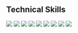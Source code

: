 

<!--
**Shayan-Bravo/Shayan-Bravo** is a ✨ _special_ ✨ repository because its `README.md` (this file) appears on your GitHub profile.

Here are some ideas to get you started:

- 🔭 I’m currently working on ...
- 🌱 I’m currently learning ...
- 👯 I’m looking to collaborate on ...
- 🤔 I’m looking for help with ...
- 💬 Ask me about ...
- 📫 How to reach me: ...
- 😄 Pronouns: ...
- ⚡ Fun fact: ...
-->
## Technical Skills

<img src="https://img.shields.io/badge/Python-grey.svg?&style=flat-square&logo=Python&logoColor=white">
<img src="https://img.shields.io/badge/C++-grey.svg?&style=flat-square&logo=C++&logoColor=white">
<img src="https://img.shields.io/badge/C-grey.svg?&style=flat-square&logo=C&logoColor=white">
<img src="https://img.shields.io/badge/Java-grey.svg?&style=flat-square&logo=Java&logoColor=white">
<img src="https://img.shields.io/badge/JavaScript-grey.svg?&style=flat-square&logo=JavaScript">
<img src="https://img.shields.io/badge/TypeScript-grey.svg?&style=flat-square&logo=TypeScript&logoColor=white">
<img src="https://img.shields.io/badge/Dart-grey.svg?&style=flat-square&logo=Dart&logoColor=white">
<img src="https://img.shields.io/badge/PostgreSQL-grey.svg?&style=flat-square&logo=PostgreSQL&logoColor=white">
<img src="https://img.shields.io/badge/MySQL-grey.svg?&style=flat-square&logo=MySQL&logoColor=white">

